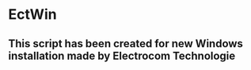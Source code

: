 # EctWin
## This script has been created for new Windows installation made by Electrocom Technologie
